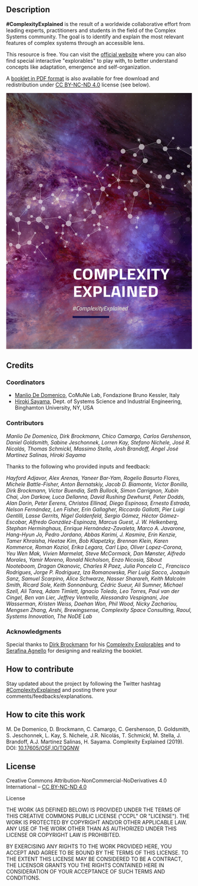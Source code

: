 ## Description

**\#ComplexityExplained** is the result of a worldwide collaborative effort from leading experts, practitioners and students in the field of the Complex Systems community. The goal is to identify and explain the most relevant features of complex systems through an accessible lens.

This resource is free. You can visit the [official website](https://complexityexplained.github.io/) where you can also find special interactive "explorables" to play with, to better understand concepts like adaptation, emergence and self-organization.

A [booklet in PDF format](https://github.com/complexityexplained/complexityexplained.github.io/blob/master/ComplexityExplained.pdf) is also available for free download and redistribution under [CC BY-NC-ND 4.0](https://creativecommons.org/licenses/by-nc-nd/4.0/) license (see below).

![cover](images/booklet.png)


## Credits

### Coordinators

* [Manlio De Domenico](https://comunelab.fbk.eu/manlio/index.php), CoMuNe Lab, Fondazione Bruno Kessler, Italy
* [Hiroki Sayama](http://harvey.binghamton.edu/~sayama/), Dept. of Systems Science and Industrial Engineering, Binghamton University, NY, USA

### Contributors
*Manlio De Domenico, Dirk Brockmann, Chico Camargo, Carlos Gershenson, Daniel Goldsmith, Sabine Jeschonnek, Lorren Kay, Stefano Nichele, José R. Nicolás, Thomas Schmickl, Massimo Stella, Josh Brandoff, Ángel José Martínez Salinas, Hiroki Sayama*

Thanks to the following who provided inputs and feedback:

*Hayford Adjavor, Alex Arenas, Yaneer Bar-Yam, Rogelio Basurto Flores, Michele Battle-Fisher, Anton Bernatskiy, Jacob D. Biamonte, Victor Bonilla, Dirk Brockmann, Victor Buendia, Seth Bullock, Simon Carrignon, Xubin Chai, Jon Darkow, Luca Dellanna, David Rushing Dewhurst, Peter Dodds, Alan Dorin, Peter Eerens, Christos Ellinad, Diego Espinosa, Ernesto Estrada, Nelson Fernández, Len Fisher, Erin Gallagher, Riccardo Gallotti, Pier Luigi Gentilli, Lasse Gerrits, Nigel Goldenfeld, Sergio Gómez, Héctor Gómez-Escobar, Alfredo González-Espinoza, Marcus Guest, J. W. Helkenberg, Stephan Herminghaus, Enrique Hernández-Zavaleta, Marco A. Javarone, Hang-Hyun Jo, Pedro Jordano, Abbas Karimi, J. Kasmire, Erin Kenzie, Tamer Khraisha, Heetae Kim, Bob Klapetzky, Brennan Klein, Karen Kommerce, Roman Koziol, Erika Legara, Carl Lipo, Oliver Lopez-Corona, Yeu Wen Mak, Vivien Marmelat, Steve McCormack, Dan Mønster, Alfredo Morales, Yamir Moreno, Ronald Nicholson, Enzo Nicosia, Sibout Nooteboom, Dragan Okanovic, Charles R Paez, Julia Poncela C., Francisco Rodrigues, Jorge P. Rodríguez, Iza Romanowska, Pier Luigi Sacco, Joaquín Sanz, Samuel Scarpino, Alice Schwarze, Nasser Sharareh, Keith Malcolm Smith, Ricard Sole, Keith Sonnanburg, Cédric Sueur, Ali Sumner, Michael Szell, Ali Tareq, Adam Timlett, Ignacio Toledo, Leo Torres, Paul van der Cingel, Ben van Lier, Jeffrey Ventrella, Alessandro Vespignani, Joe Wasserman, Kristen Weiss, Daehan Won, Phil Wood, Nicky Zachariou, Mengsen Zhang, Arshi, Brewingsense, Complexity Space Consulting, Raoul, Systems Innovation, The NoDE Lab*

### Acknowledgments
Special thanks to [Dirk Brockmann](http://rocs.hu-berlin.de/) for his [Complexity Explorables](http://www.complexity-explorables.org/) and to [Serafina Agnello](https://www.linkedin.com/in/serafina-agnello-a0683828/) for designing and realizing the booklet.




## How to contribute

Stay updated about the project by following the Twitter hashtag [#ComplexityExplained](https://twitter.com/search?q=%23ComplexityExplained) and posting there your comments/feedbacks/explanations.

## How to cite this work
M. De Domenico, D. Brockmann, C. Camargo, C. Gershenson, D. Goldsmith, S. Jeschonnek, L. Kay, S. Nichele, J.R. Nicolás, T. Schmickl, M. Stella, J. Brandoff, A.J. Martínez Salinas, H. Sayama. Complexity Explained (2019). DOI: [10.17605/OSF.IO/TQGNW](https://doi.org/10.17605/OSF.IO/TQGNW)

## License

Creative Commons Attribution-NonCommercial-NoDerivatives 4.0 International – [CC BY-NC-ND 4.0](https://creativecommons.org/licenses/by-nc-nd/4.0/)

License

THE WORK (AS DEFINED BELOW) IS PROVIDED UNDER THE TERMS OF THIS CREATIVE COMMONS PUBLIC LICENSE ("CCPL" OR "LICENSE"). THE WORK IS PROTECTED BY COPYRIGHT AND/OR OTHER APPLICABLE LAW. ANY USE OF THE WORK OTHER THAN AS AUTHORIZED UNDER THIS LICENSE OR COPYRIGHT LAW IS PROHIBITED.

BY EXERCISING ANY RIGHTS TO THE WORK PROVIDED HERE, YOU ACCEPT AND AGREE TO BE BOUND BY THE TERMS OF THIS LICENSE. TO THE EXTENT THIS LICENSE MAY BE CONSIDERED TO BE A CONTRACT, THE LICENSOR GRANTS YOU THE RIGHTS CONTAINED HERE IN CONSIDERATION OF YOUR ACCEPTANCE OF SUCH TERMS AND CONDITIONS.